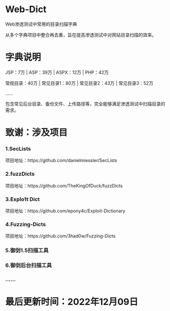 # Web-Dict
Web渗透测试中常用的目录扫描字典

从多个字典项目中整合再去重，旨在提高渗透测试中对网站目录扫描的效率。


#  字典说明
JSP：7万 | ASP：39万 | ASPX：12万 | PHP：42万

常规目录：40万 | 常见目录1：80万 | 常见目录2：43万 | 常见目录3：52万

......

包含常见后台目录、备份文件、上传路径等，完全能够满足渗透测试中扫描目录的需求。

#   致谢：涉及项目

<h3>1.SecLists</h3>
项目地址：https://github.com/danielmiessler/SecLists

<h3>2.fuzzDicts</h3>
项目地址：https://github.com/TheKingOfDuck/fuzzDicts

<h3>3.Explo1t Dict</h3>
项目地址：https://github.com/epony4c/Exploit-Dictionary

<h3>4.Fuzzing-Dicts</h3>
项目地址：https://github.com/3had0w/Fuzzing-Dicts

<h3>5.御剑1.5扫描工具</h3>

<h3>6.御剑后台扫描工具</h3>

<h3>......</h3>

# 最后更新时间：2022年12月09日
